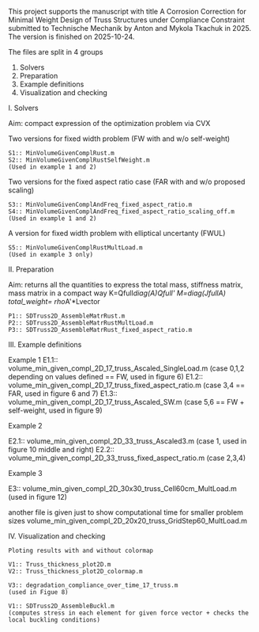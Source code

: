 This project supports the manuscript with title 
A Corrosion Correction for Minimal Weight Design of Truss Structures under Compliance Constraint
submitted to Technische Mechanik by Anton and Mykola Tkachuk in 2025. The version is finished on 2025-10-24.

The files are split in 4 groups
  1. Solvers
  2. Preparation
  3. Example definitions
  4. Visualization and checking

I. Solvers

  Aim: compact expression of the optimization problem via CVX

  Two versions for fixed width problem (FW with and w/o self-weight)

    S1:: MinVolumeGivenComplRust.m
    S2:: MinVolumeGivenComplRustSelfWeight.m
    (Used in example 1 and 2)

  Two versions for the fixed aspect ratio case (FAR with and w/o proposed scaling)

    S3:: MinVolumeGivenComplAndFreq_fixed_aspect_ratio.m
    S4:: MinVolumeGivenComplAndFreq_fixed_aspect_ratio_scaling_off.m
    (Used in example 1 and 2)

  A version for fixed width problem with elliptical uncertanty (FWUL)
  
    S5:: MinVolumeGivenComplRustMultLoad.m
    (Used in example 3 only)

II. Preparation

  Aim: returns all the quantities to express the total mass, stiffness matrix, mass matrix in a compact way
  K=Qfull*diag(A)*Qfull'
  M=diag(Jfull*A) 
  total_weight= rho*A'*Lvector 

    P1:: SDTruss2D_AssembleMatrRust.m
    P2:: SDTruss2D_AssembleMatrRustMultLoad.m
    P3:: SDTruss2D_AssembleMatrRust_fixed_aspect_ratio.m

III. Example definitions

Example 1
  E1.1:: volume_min_given_compl_2D_17_truss_Ascaled_SingleLoad.m
  (case 0,1,2 depending on values defined == FW, used in figure 6)
  E1.2:: volume_min_given_compl_2D_17_truss_fixed_aspect_ratio.m
  (case 3,4 == FAR, used in figure 6 and 7)
  E1.3:: volume_min_given_compl_2D_17_truss_Ascaled_SW.m
  (case 5,6 == FW + self-weight, used in figure 9)

Example 2

  E2.1:: volume_min_given_compl_2D_33_truss_Ascaled3.m
  (case 1, used in figure 10 middle and right)
  E2.2:: volume_min_given_compl_2D_33_truss_fixed_aspect_ratio.m
  (case 2,3,4)

Example 3

  E3:: volume_min_given_compl_2D_30x30_truss_Cell60cm_MultLoad.m
  (used in figure 12)
  
  another file is given just to show computational time for smaller problem sizes
  volume_min_given_compl_2D_20x20_truss_GridStep60_MultLoad.m

IV. Visualization and checking

    Ploting results with and without colormap
    
    V1:: Truss_thickness_plot2D.m
    V2:: Truss_thickness_plot2D_colormap.m
    
    V3:: degradation_compliance_over_time_17_truss.m
    (used in Figue 8)
    
    V1:: SDTruss2D_AssembleBuckl.m
    (computes stress in each element for given force vector + checks the local buckling conditions)

